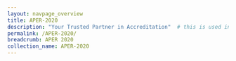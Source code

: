 ```yaml
---
layout: navpage_overview
title: APER-2020
description: "Your Trusted Partner in Accreditation"  # this is used in the webpage meta-header for search engine display results
permalink: /APER-2020/
breadcrumb: APER 2020
collection_name: APER-2020
---
```

